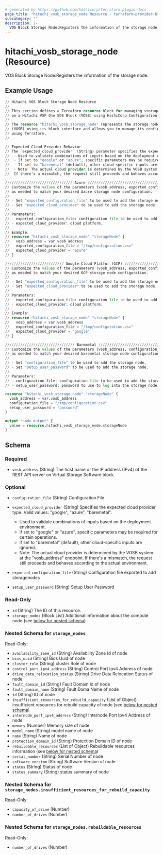 ```yaml
---
# generated by https://github.com/hashicorp/terraform-plugin-docs
page_title: "hitachi_vosb_storage_node Resource - terraform-provider-hitachi"
subcategory: ""
description: |-
  VOS Block Storage Node:Registers the information of the storage node.
---
```


# hitachi_vosb_storage_node (Resource)

VOS Block Storage Node:Registers the information of the storage node.

## Example Usage

```terraform
// Hitachi VOS Block Storage Node Resource
//
// This section defines a Terraform resource block for managing storage node
// on a Hitachi VSP One SDS Block (VOSB) using HashiCorp Configuration Language (HCL).
//
// The resource "hitachi_vosb_storage_node" represents the storage node on a Hitachi VSP One SDS Block
// (VOSB) using its block interface and allows you to manage its configuration
// using Terraform.
//

// Expected Cloud Provider Behavior
// The `expected_cloud_provider` (String) parameter specifies the expected cloud provider type. Valid values: "google", "azure", "baremetal".
//	- Used to validate combinations of inputs based on the deployment environment.
//	- If set to "google" or "azure", specific parameters may be required for certain operations.
//	- If set to "baremetal" (default), other cloud-specific inputs are ignored.
//	- Note: The actual cloud provider is determined by the VOSB system at the "vosb_address" endpoint.
//	If there's a mismatch, the request still proceeds and behaves according to the actual environment.

/////////////////////////////// Azure /////////////////////////////////
// Customize the values of the parameters (vosb_address, exported_configuration_file, expected_cloud_provider) 
// as needed to match your desired Azure storage node configuration.
//
// - Set "exported_configuration_file" to be used to add the storage node.
// - Set "expected_cloud_provider" to be used to add the storage node.
//
// Parameters:
// - exported_configuration_file: configuration file to be used to add the storage node.
// - expected_cloud_provider: cloud platform.
//
// Example:
// resource "hitachi_vosb_storage_node" "storageNode" {
//   vosb_address = var.vosb_address
//   exported_configuration_file = "/tmp/configuration.csv"
//   expected_cloud_provider = "azure"
// }

/////////////////////////// Google Cloud Platfor (GCP) /////////////////////////////
// Customize the values of the parameters (vosb_address, exported_configuration_file, expected_cloud_provider) 
// as needed to match your desired GCP storage node configuration.
//
// - Set "exported_configuration_file" to be used to add the storage node.
// - Set "expected_cloud_provider" to be used to add the storage node.
//
// Parameters:
// - exported_configuration_file: configuration file to be used to add the storage node.
// - expected_cloud_provider: cloud platform.
//
// Example:
// resource "hitachi_vosb_storage_node" "storageNode" {
//   vosb_address = var.vosb_address
//   exported_configuration_file = "/tmp/configuration.csv"
//   expected_cloud_provider = "google"
// }

//////////////////////////////// Baremetal /////////////////////////////////
// Customize the values of the parameters (vosb_address, configuration_file, setup_user_password) 
// as needed to match your desired baremetal storage node configuration.
//
// - Set "configuration_file" to be used to add the storage node.
// - Set "setup_user_password" to be used to add the storage node.
//
// Parameters:
// - configuration_file: configuration file to be used to add the storage node.
// - setup_user_password: password to use to log into the storage node to be added.

resource "hitachi_vosb_storage_node" "storageNode" {
  vosb_address = var.vosb_address
  configuration_file = "/tmp/configuration.csv"
  setup_user_password = "password"
}

output "node_output" {
  value = resource.hitachi_vosb_storage_node.storageNode
}
```

<!-- schema generated by tfplugindocs -->
## Schema

### Required

- `vosb_address` (String) The host name or the IP address (IPv4) of the REST API server on Virtual Storage Software block.

### Optional

- `configuration_file` (String) Configuration File
- `expected_cloud_provider` (String) Specifies the expected cloud provider type. Valid values: "google", "azure", "baremetal".

	- Used to validate combinations of inputs based on the deployment environment.
	- If set to "google" or "azure", specific parameters may be required for certain operations.
	- If set to "baremetal" (default), other cloud-specific inputs are ignored.
	- Note: The actual cloud provider is determined by the VOSB system at the "vosb_address" endpoint.
	If there's a mismatch, the request still proceeds and behaves according to the actual environment.
- `exported_configuration_file` (String) Configuration file exported to add storagenodes
- `setup_user_password` (String) Setup User Password

### Read-Only

- `id` (String) The ID of this resource.
- `storage_nodes` (Block List) Additional information about the compute node (see [below for nested schema](#nestedblock--storage_nodes))

<a id="nestedblock--storage_nodes"></a>
### Nested Schema for `storage_nodes`

Read-Only:

- `availability_zone_id` (String) Availability Zone Id of node
- `bios_uuid` (String) Bios Uuid of node
- `cluster_role` (String) cluster Role of node
- `control_port_ipv4_address` (String) Control Port Ipv4 Address of node
- `drive_data_relocation_status` (String) Drive Data Relocation Status of node
- `fault_domain_id` (String) Fault Domain Id of node
- `fault_domain_name` (String) Fault Doma Name of node
- `id` (String) ID of node
- `insufficient_resources_for_rebuild_capacity` (List of Object) Insufficient resources for rebuild capacity of node (see [below for nested schema](#nestedatt--storage_nodes--insufficient_resources_for_rebuild_capacity))
- `internode_port_ipv4_address` (String) Internode Port Ipv4 Address of node
- `memory` (Number) Memory size of node
- `model_name` (String) model name of node
- `name` (String) Name of node
- `protection_domain_id` (String) Protection Domain ID of node
- `rebuildable_resources` (List of Object) Rebuildable resources information (see [below for nested schema](#nestedatt--storage_nodes--rebuildable_resources))
- `serial_number` (String) Serial Number of node
- `software_version` (String) Software Version of node
- `status` (String) Status of node
- `status_summary` (String) status summary of node

<a id="nestedatt--storage_nodes--insufficient_resources_for_rebuild_capacity"></a>
### Nested Schema for `storage_nodes.insufficient_resources_for_rebuild_capacity`

Read-Only:

- `capacity_of_drive` (Number)
- `number_of_drives` (Number)


<a id="nestedatt--storage_nodes--rebuildable_resources"></a>
### Nested Schema for `storage_nodes.rebuildable_resources`

Read-Only:

- `number_of_drives` (Number)
